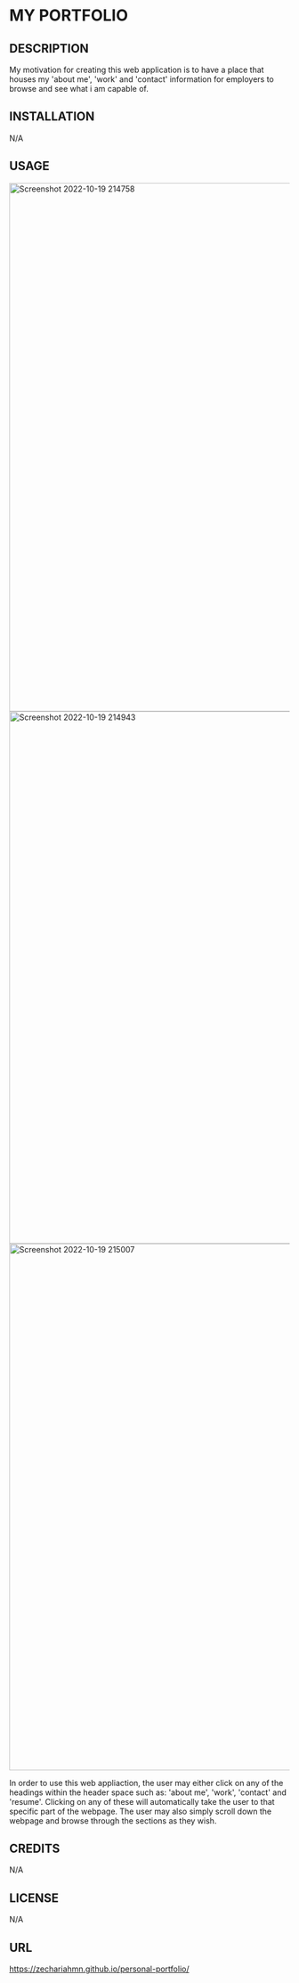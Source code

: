 # MY PORTFOLIO

## DESCRIPTION
My motivation for creating this web application is to have a place that houses my 'about me', 'work' and 'contact' information for employers to browse and see what i am capable of. 

## INSTALLATION
N/A

## USAGE

<img width="949" alt="Screenshot 2022-10-19 214758" src="https://user-images.githubusercontent.com/110499007/196837908-78676c32-052d-4d43-a5a6-dce28b1c104e.png">
<img width="956" alt="Screenshot 2022-10-19 214943" src="https://user-images.githubusercontent.com/110499007/196837926-c439a41c-706e-4e49-8bd7-8972eb9e6acc.png">
<img width="946" alt="Screenshot 2022-10-19 215007" src="https://user-images.githubusercontent.com/110499007/196837961-6363f7f4-e314-4b88-87fc-c4060dd47051.png">

In order to use this web appliaction, the user may either click on any of the headings within the header space such as: 'about me', 'work', 'contact' and 'resume'. Clicking on any of these will automatically take the user to that specific part of the webpage. The user may also simply scroll down the webpage and browse through the sections as they wish.

## CREDITS
N/A

## LICENSE
N/A

## URL
https://zechariahmn.github.io/personal-portfolio/
